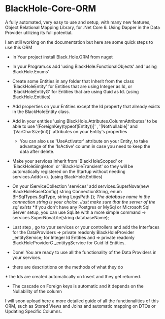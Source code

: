 # BlackHole-Core-ORM
A fully automated, very easy to use and setup, with many new features, Object Relational Mapping Library, for .Net Core 6. Using Dapper in the Data Provider  utilizing its full potential.

I am still working on the documentation but here are some quick steps to use this ORM

- In Your project install Black.Hole.ORM from nuget

- In your Program.cs add 'using BlackHole.FunctionalObjects' and 'using BlackHole.Enums'

- Create some Entities in any folder that Inherit from the class 'BlackHoleEntity' for Entities that are using Integer as Id,
  or 'BlackHoleEntityG' for Entities that are using Guid as Id. (using BlackHole.Entities)

- Add properties on your Entities except the Id property that already exists in the BlackHoleEntity class.

- Add in your entities 'using BlackHole.Attributes.ColumnAttributes' 
  to be able to use '[ForeignKey(typeof(Entity))]' , '[NotNullable]' and '[VarCharSize(int)]' attributes on your Entity's properties
  * You can also use 'UseActivator' attribute on your Entity, to take advantage of the 'IsActive' column in case you need to keep the
  data after delete.

- Make your services Inherit from 'BlackHoleScoped' or 'BlackHoleSingleton' or 'BlackHoleTransient' so they will be automatically
  registered on the Startup without needing services.Add(<>). (using BlackHole.Entities)

- On your IServiceCollection 'services' 
  add services.SuperNova(new BlackHoleBaseConfig{ string ConnectionString, enum BHSqlTypes.SqlType, string LogsPath });
  *The database name in the connection string is your choice. Just make sure that the server of the sql exists*
  *if you don't have any Postgres or MySql or Microsoft Sql Server setup, you can use SqLite with a more simple command =>
  services.SuperNovaLite(string databaseName);
  
 - Last step , go to your services or your controllers and add the Interfaces for the DataProviders =>
  private readonly BlackHoleProvider<Entity> _entityService; for Integer Id Entities and =>
  private readonly BlackHoleProviderG<EntityG> _entitygService for Guid Id Entities.
  
 - Done! You are ready to use all the functionality of the Data Providers in your services.
  * there are descriptions on the methods of what they do
   
   *The Ids are created automatically on Insert and they get returned.
   * The cascade on Foreign keys is automatic and it depends on the Nullability of the column
   
 I will soon upload here a more detailed guide of all the functionalities of this ORM, such as Stored Views and Joins
 and automatic mapping on DTOs or Updating Specific Columns.
